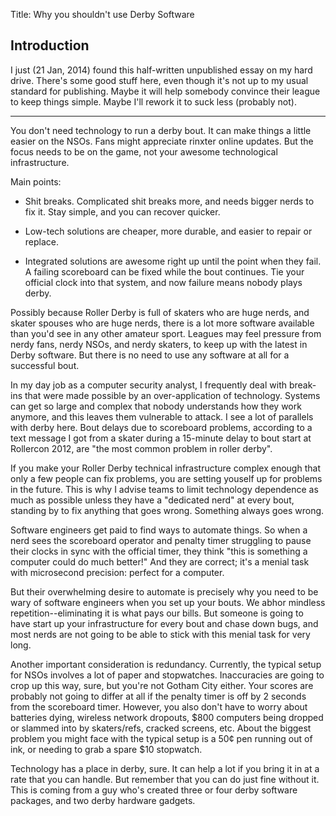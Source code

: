 Title: Why you shouldn't use Derby Software

Introduction
-----------

I just (21 Jan, 2014) found this half-written
unpublished essay on my hard drive.
There's some good stuff here,
even though it's not up to my usual standard for publishing.
Maybe it will help somebody convince their league to keep things simple.
Maybe I'll rework it to suck less (probably not).

-----

You don't need technology to run a derby bout.  It can make things
a little easier on the NSOs.  Fans might appreciate rinxter
online updates.  But the focus needs to be on the game, not your
awesome technological infrastructure.

Main points:

* Shit breaks.  Complicated shit breaks more, and needs bigger
  nerds to fix it.  Stay simple, and you can recover quicker.

* Low-tech solutions are cheaper, more durable, and easier to
  repair or replace.

* Integrated solutions are awesome right up until the point
  when they fail.  A failing scoreboard can be fixed while
  the bout continues.  Tie your official clock into that system,
  and now failure means nobody plays derby.



Possibly because Roller Derby is full of skaters who are huge nerds,
and skater spouses who are huge nerds, there is a lot more software
available than you'd see in any other amateur sport.  Leagues may feel
pressure from nerdy fans, nerdy NSOs, and nerdy skaters, to keep up
with the latest in Derby software.  But there is no need to use any
software at all for a successful bout.

In my day job as a computer security analyst, I frequently deal with
break-ins that were made possible by an over-application of
technology.  Systems can get so large and complex that nobody
understands how they work anymore, and this leaves them vulnerable to
attack.  I see a lot of parallels with derby here.  Bout delays due to
scoreboard problems, according to a text message I got from a skater
during a 15-minute delay to bout start at Rollercon 2012, are "the
most common problem in roller derby".

If you make your Roller Derby technical infrastructure complex enough
that only a few people can fix problems, you are setting youself up
for problems in the future.  This is why I advise teams to limit
technology dependence as much as possible unless they have a
"dedicated nerd" at every bout, standing by to fix anything that
goes wrong.  Something always goes wrong.

Software engineers get paid to find ways to automate things.  So when
a nerd sees the scoreboard operator and penalty timer struggling to
pause their clocks in sync with the official timer, they think "this is
something a computer could do much better!"  And they are correct;
it's a menial task with microsecond precision: perfect for a
computer.

But their overwhelming desire to automate is precisely why you need to
be wary of software engineers when you set up your bouts.  We abhor
mindless repetition--eliminating it is what pays our bills.  But
someone is going to have start up your infrastructure for every bout and chase down bugs,
and most nerds are not going to be able to stick with this menial
task for very long.

Another important consideration is redundancy.  Currently, the typical
setup for NSOs involves a lot of paper and stopwatches.  Inaccuracies
are going to crop up this way, sure, but you're not Gotham City either.
Your scores are probably not going to differ at all if the penalty
timer is off by 2 seconds from the scoreboard timer.  However, you also
don't have to worry about batteries dying, wireless network dropouts,
$800 computers being dropped or slammed into by skaters/refs, cracked
screens, etc.  About the biggest problem you might face with the typical
setup is a 50¢ pen running out of ink, or needing to grab a spare
$10 stopwatch.

Technology has a place in derby, sure.
It can help a lot if you bring it in at a rate that you can handle.
But remember that you can do just fine without it.
This is coming from a guy who's created three or four derby software packages,
and two derby hardware gadgets.
